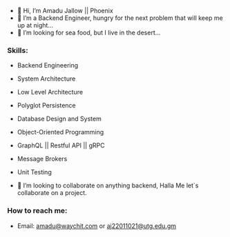 - 👋 Hi, I’m Amadu Jallow || Phoenix
- 👀 I’m a Backend Engineer, hungry for the next problem that will keep me up at night...
- 🌱 I’m looking for sea food, but I live in the desert...

### Skills:
- Backend Engineering
- System Architecture
- Low Level Architecture
- Polyglot Persistence
- Database Design and System
- Object-Oriented Programming
- GraphQL || Restful API || gRPC
- Message Brokers
- Unit Testing

- 💞️ I’m looking to collaborate on anything backend, Halla Me let`s collaborate on a project.

### How to reach me:
- Email: amadu@waychit.com or aj22011021@utg.edu.gm
